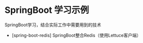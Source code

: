 # SpringBoot 学习示例
SpringBoot学习，结合实际工作中需要用到的技术

- [spring-boot-redis] SpringBoot整合Redis（使用Lettuce客户端）
